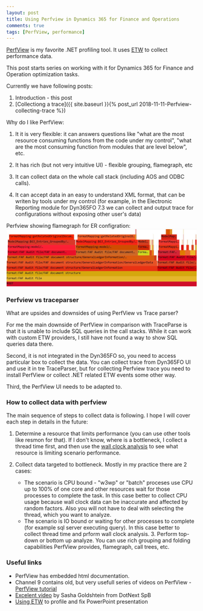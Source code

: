 ```yaml
---
layout: post
title: Using Perfview in Dynamics 365 for Finance and Operations
comments: true
tags: [PerfView, performance]
---
```


[PerfView](https://github.com/Microsoft/perfview) is my favorite .NET profiling tool. It uses [ETW](https://docs.microsoft.com/en-us/windows/desktop/etw/event-tracing-portal) to collect performance data. 

This post starts series on working with it for Dynamics 365 for Finance and Operation optimization tasks.

Currently we have following posts:
  1. Introduction - this post
  2. [Collectiong a trace]({{ site.baseurl }}{% post_url 2018-11-11-Perfview-collecting-trace %})


Why do I like PerfView:
  
  1. It it is very flexible: it can answers questions like "what are the most resource consuming functions from the code under my control", "what are the most consuming function from modules that are level below", etc.

  2. It has rich (but not very intuitive UI) - flexible grouping, flamegraph, etc

  3. It can collect data on the whole call stack (including AOS and ODBC calls).

  4. It can accept data in an easy to understand XML format, that can be writen by tools under my control (for example, in the Electronic Reporting module for Dyn365FO 7.3 we can collect and output trace for configurations without exposing other user's data)  

Perfview showing flamegraph for ER configration:
![Perfview showing flamegraph for ER configration](/assets/perfview_ER.jpg)
### Perfview vs traceparser

What are upsides and downsides of using PerfView vs Trace parser?

For me the main downside of PerfView in comparison with TraceParse is that it is unable to include SQL queries in the call stacks. While it can work with custom ETW providers, I still have not found a way to show SQL queries data there.

Second, it is not integrated in the Dyn365FO so, you need to access particular box to collect the data. You can collect trace from Dyn365FO UI and use it in tre TraceParser, but for collecting Perfview trace you need to install PerfView or collect .NET related ETW events some other way.

Third, the PerfView UI needs to be adapted to.  

### How to collect data with perfview

The main sequence of steps to collect data is following. I hope I will cover each step in details in the future:

   1. Determine a resource that limits performance (you can use other tools like resmon for that). If I don't know, where is a bottleneck, I collect a thread time first, and then use the [wall clock analysis](https://channel9.msdn.com/Series/PerfView-Tutorial/Tutorial-12-Wall-Clock-Time-Investigation-Basics) to see what resource is limiting scenario performance.

   2. Collect data targeted to bottleneck. Mostly in my practice there are 2 cases:
      - The scenario is CPU bound - "w3wp" or "batch" proceses use CPU up to 100% of one core and other resources wait for those processes to complete the task. In this case better to collect CPU usage because wall clock data can be inaccurate and affected by random factors. Also you will not have to deal with selecting the thread, which you want to analyze.
      - The scenario is IO bound or waiting for other processes to complete (for example sql server executing query). In this case better to collect thread time and prform wall clock analysis.
    3. Perform top-down or bottom up analyze. You can use rich grouping and folding capabilities PerfView provides, flamegraph, call trees, etc.

### Useful links

 - PerfView has embedded html documentation.
 - Channel 9 contains old, but very usefull series of videos on PerfView - [PerfView tutorial](https://channel9.msdn.com/Series/PerfView-Tutorial)
 - [Excelent video](https://www.youtube.com/watch?v=eX644hod65s) by Sasha Goldshtein from DotNext SpB
 - [Using ETW](https://randomascii.wordpress.com/2011/08/29/powerpoint-poor-performance-problem/) to profile and fix PowerPoint presentation 